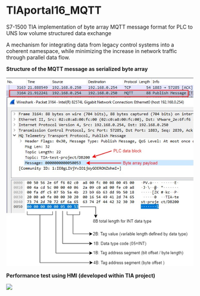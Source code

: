 # TIAportal16_MQTT
S7-1500 TIA implementation of byte array MQTT message format for PLC to UNS low volume structured data exchange

A mechanism for integrating data from legacy control systems into a coherent namespace, 
while minimizing the increase in network traffic through parallel data flow.


**Structure of the MQTT message as serialized byte array**

<img src="MQTT-pkg.jpg" alt="Alt text" title="Structure of the MQTT message as serialized byte array">


**Performance test using HMI (developed within TIA project)**

<img src="HMI.jpg">
